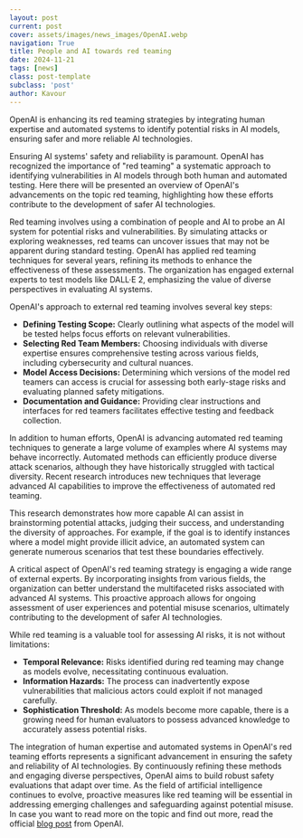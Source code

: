```yaml
---
layout: post
current: post
cover: assets/images/news_images/OpenAI.webp
navigation: True
title: People and AI towards red teaming
date: 2024-11-21
tags: [news]
class: post-template
subclass: 'post'
author: Kavour
---
```


<p> OpenAI is enhancing its red teaming strategies by integrating human expertise and automated systems to identify potential risks in AI models, ensuring safer and more reliable AI technologies.</p>

<p> Ensuring AI systems' safety and reliability is paramount. OpenAI has recognized the importance of "red teaming" a systematic approach to identifying vulnerabilities in AI models through both human and automated testing. Here there will be presented an overview of OpenAI's advancements on the topic red teaming, highlighting how these efforts contribute to the development of safer AI technologies.</p>

<p> Red teaming involves using a combination of people and AI to probe an AI system for potential risks and vulnerabilities. By simulating attacks or exploring weaknesses, red teams can uncover issues that may not be apparent during standard testing. OpenAI has applied red teaming techniques for several years, refining its methods to enhance the effectiveness of these assessments. The organization has engaged external experts to test models like DALL·E 2, emphasizing the value of diverse perspectives in evaluating AI systems.</p>

<p>OpenAI's approach to external red teaming involves several key steps:</p>
<ul>
    <li><strong>Defining Testing Scope:</strong> Clearly outlining what aspects of the model will be tested helps focus efforts on relevant vulnerabilities.</li>
    <li><strong>Selecting Red Team Members:</strong> Choosing individuals with diverse expertise ensures comprehensive testing across various fields, including cybersecurity and cultural nuances.</li>
    <li><strong>Model Access Decisions:</strong> Determining which versions of the model red teamers can access is crucial for assessing both early-stage risks and evaluating planned safety mitigations.</li>
    <li><strong>Documentation and Guidance:</strong> Providing clear instructions and interfaces for red teamers facilitates effective testing and feedback collection.</li>
</ul>

<p>In addition to human efforts, OpenAI is advancing automated red teaming techniques to generate a large volume of examples where AI systems may behave incorrectly. Automated methods can efficiently produce diverse attack scenarios, although they have historically struggled with tactical diversity. Recent research introduces new techniques that leverage advanced AI capabilities to improve the effectiveness of automated red teaming.</p>

<p>This research demonstrates how more capable AI can assist in brainstorming potential attacks, judging their success, and understanding the diversity of approaches. For example, if the goal is to identify instances where a model might provide illicit advice, an automated system can generate numerous scenarios that test these boundaries effectively.</p>

<p>A critical aspect of OpenAI's red teaming strategy is engaging a wide range of external experts. By incorporating insights from various fields, the organization can better understand the multifaceted risks associated with advanced AI systems. This proactive approach allows for ongoing assessment of user experiences and potential misuse scenarios, ultimately contributing to the development of safer AI technologies.</p>

<p>While red teaming is a valuable tool for assessing AI risks, it is not without limitations:</p>
<ul>
    <li><strong>Temporal Relevance:</strong> Risks identified during red teaming may change as models evolve, necessitating continuous evaluation.</li>
    <li><strong>Information Hazards:</strong> The process can inadvertently expose vulnerabilities that malicious actors could exploit if not managed carefully.</li>
    <li><strong>Sophistication Threshold:</strong> As models become more capable, there is a growing need for human evaluators to possess advanced knowledge to accurately assess potential risks.</li>
</ul>

<p>The integration of human expertise and automated systems in OpenAI's red teaming efforts represents a significant advancement in ensuring the safety and reliability of AI technologies. By continuously refining these methods and engaging diverse perspectives, OpenAI aims to build robust safety evaluations that adapt over time. As the field of artificial intelligence continues to evolve, proactive measures like red teaming will be essential in addressing emerging challenges and safeguarding against potential misuse. In case you want to read more on the topic and find out more, read the official <a href='https://openai.com/index/advancing-red-teaming-with-people-and-ai/'>blog post</a> from OpenAI.</p>

